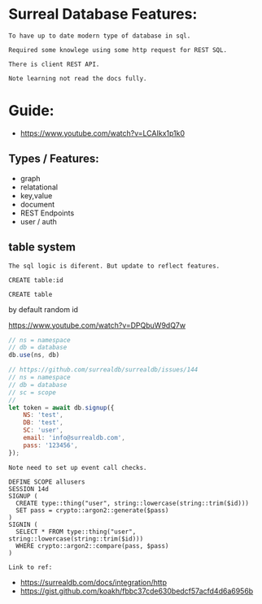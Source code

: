 
# Surreal Database Features:

	To have up to date modern type of database in sql.

	Required some knowlege using some http request for REST SQL.

	There is client REST API.

	Note learning not read the docs fully.

# Guide:
 - https://www.youtube.com/watch?v=LCAIkx1p1k0

## Types / Features:
- graph
- relatational
- key,value
- document
- REST Endpoints
- user / auth

## table system
	The sql logic is diferent. But update to reflect features.

```
CREATE table:id
```

```
CREATE table
```
by default random id


https://www.youtube.com/watch?v=DPQbuW9dQ7w


```js
// ns = namespace
// db = database
db.use(ns, db)

```

```js
// https://github.com/surrealdb/surrealdb/issues/144
// ns = namespace
// db = database
// sc = scope 
// 
let token = await db.signup({
	NS: 'test',
	DB: 'test',
	SC: 'user',
	email: 'info@surrealdb.com',
	pass: '123456',
});

```
	Note need to set up event call checks.
```
DEFINE SCOPE allusers 
SESSION 14d
SIGNUP (
  CREATE type::thing("user", string::lowercase(string::trim($id)))
  SET pass = crypto::argon2::generate($pass)
)
SIGNIN (
  SELECT * FROM type::thing("user", string::lowercase(string::trim($id)))
  WHERE crypto::argon2::compare(pass, $pass)
)
```
	Link to ref:
- https://surrealdb.com/docs/integration/http
- https://gist.github.com/koakh/fbbc37cde630bedcf57acfd4d6a6956b
```
```



